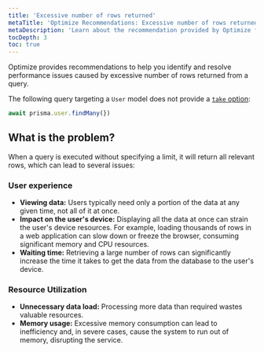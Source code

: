 ```yaml
---
title: 'Excessive number of rows returned'
metaTitle: 'Optimize Recommendations: Excessive number of rows returned'
metaDescription: 'Learn about the recommendation provided by Optimize for excessive number of rows returned.'
tocDepth: 3
toc: true
---
```


Optimize provides recommendations to help you identify and resolve performance issues caused by excessive number of rows returned from a query.

The following query targeting a `User` model does not provide a [`take` option](/orm/reference/prisma-client-reference#findmany):

```ts
await prisma.user.findMany(})
```

## What is the problem?

When a query is executed without specifying a limit, it will return all relevant rows, which can lead to several issues:

### User experience

- **Viewing data:** Users typically need only a portion of the data at any given time, not all of it at once.
- **Impact on the user's device:** Displaying all the data at once can strain the user's device resources. For example, loading thousands of rows in a web application can slow down or freeze the browser, consuming significant memory and CPU resources.
- **Waiting time:** Retrieving a large number of rows can significantly increase the time it takes to get the data from the database to the user's device.

### Resource Utilization

- **Unnecessary data load:** Processing more data than required wastes valuable resources.
- **Memory usage:** Excessive memory consumption can lead to inefficiency and, in severe cases, cause the system to run out of memory, disrupting the service.
